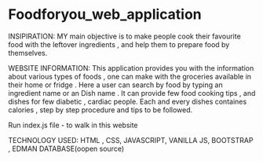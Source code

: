 # Foodforyou_web_application

INSIPIRATION:
MY main objective is to make people cook their favourite food with the leftover ingredients , and help them to prepare food by themselves.

WEBSITE INFORMATION:
This application provides you with the information about various types of foods , one can make with the groceries available in their home or fridge .
Here a user can search by food by typing an ingredient name or an Dish name .
It can provide few food cooking tips , and dishes for few diabetic , cardiac people. 
Each and every dishes containes calories , step by step procedure and tips to be followed.


Run index.js file - to walk in this website



TECHNOLOGY USED:
HTML ,
CSS,
JAVASCRIPT,
VANILLA JS,
BOOTSTRAP ,
EDMAN DATABASE(oopen source)
